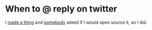 # When to @ reply on twitter

I [made a thing](https://twitter.com/seldo/status/772184684805492736) and [somebody](https://twitter.com/Strabd/status/772226860356820992) asked if I would open source it, so I did.
